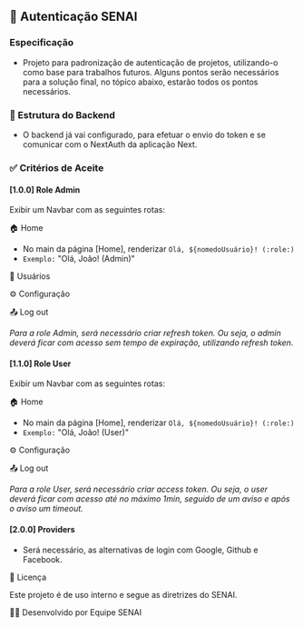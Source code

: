 ## 🚫 Autenticação SENAI

### Especificação
- Projeto para padronização de autenticação de projetos, utilizando-o como base para trabalhos futuros. Alguns pontos serão necessários para a solução final, no tópico abaixo, estarão todos os pontos necessários.

### 📌 Estrutura do Backend
- O backend já vai configurado, para efetuar o envio do token e se comunicar com o NextAuth da aplicação Next.
 
### ✅ Critérios de Aceite
#### [1.0.0] Role Admin
Exibir um Navbar com as seguintes rotas:

🏠 Home
- No main da página [Home], renderizar `Olá, ${nomedoUsuário}! (:role:)`
- `Exemplo:` "Olá, João! (Admin)"

👥 Usuários

⚙️ Configuração

📤 Log out



*Para a role Admin, será necessário criar refresh token. Ou seja, o admin deverá ficar com acesso sem tempo de expiração, utilizando refresh token.*

#### [1.1.0] Role User
Exibir um Navbar com as seguintes rotas:

🏠 Home
- No main da página [Home], renderizar `Olá, ${nomedoUsuário}! (:role:)`
- `Exemplo:` "Olá, João! (User)"

⚙️ Configuração

📤 Log out



*Para a role User, será necessário criar access token. Ou seja, o user deverá ficar com acesso até no máximo 1min, seguido de um aviso e após o aviso um timeout.*


#### [2.0.0] Providers
- Será necessário, as alternativas de login com Google, Github e Facebook.

📜 Licença

Este projeto é de uso interno e segue as diretrizes do SENAI.

👨‍💻 Desenvolvido por Equipe SENAI
